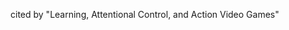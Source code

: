 <!-- META
{"title":"The time course of learning a visual skill","link":"https://www.nature.com/articles/365250a0","media":"academic","tags":["learning","psychology"],"short":{"en":"first learning is generalization, but later learning is task-specific","ja":"最初の学習は汎化であるが、後の学習は課題固有である"},"importance":3,"hasPage":true,"createdAt":1720924540.16,"updatedAt":1720924540.16}
META -->

cited by "Learning, Attentional Control, and Action Video Games"